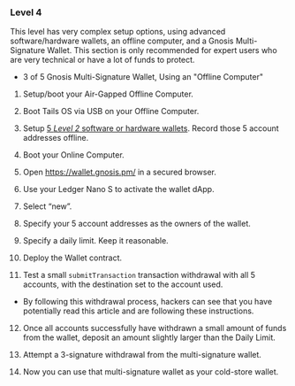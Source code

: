 ### Level 4

This level has very complex setup options, using advanced software/hardware wallets, an offline computer, and a Gnosis Multi-Signature Wallet. This section is only recommended for expert users who are very technical or have a lot of funds to protect.

- 3 of 5 Gnosis Multi-Signature Wallet, Using an "Offline Computer"

 1. Setup/boot your Air-Gapped Offline Computer.
 
 2. Boot Tails OS via USB on your Offline Computer.
 
 3. Setup [5 *Level 2* software or hardware wallets](https://tra38.gitbooks.io/pro-tips-for-ethereum-wallet-management/content/recommended-wallet-setups/level-2.html). Record those 5 account addresses offline.
 
 4. Boot your Online Computer.
 
 5. Open https://wallet.gnosis.pm/ in a secured browser.
 
 6. Use your Ledger Nano S to activate the wallet dApp.
 
 7. Select “new”.
 
 8. Specify your 5 account addresses as the owners of the wallet.
 
 9. Specify a daily limit. Keep it reasonable.
 
 10. Deploy the Wallet contract.
 
 11. Test a small `submitTransaction` transaction withdrawal with all 5 accounts, with the destination set to the account used.
   - By following this withdrawal process, hackers can see that you have potentially read this article and are following these instructions.
<p></p>

  12. Once all accounts successfully have withdrawn a small amount of funds from the wallet, deposit an amount slightly larger than the Daily Limit.
  
 13. Attempt a 3-signature withdrawal from the multi-signature wallet.
 
 14. Now you can use that multi-signature wallet as your cold-store wallet.